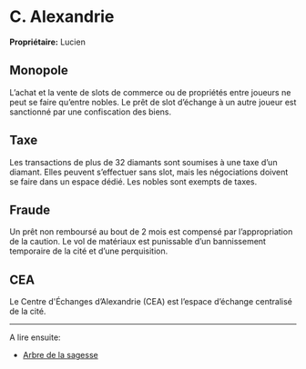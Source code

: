 # C. Alexandrie

**Propriétaire:** Lucien

## Monopole

L’achat et la vente de slots de commerce ou de propriétés entre joueurs ne peut se faire qu’entre nobles.
Le prêt de slot d’échange à un autre joueur est sanctionné par une confiscation des biens.

## Taxe

Les transactions de plus de 32 diamants sont soumises à une taxe d’un diamant. Elles peuvent s’effectuer sans slot, mais les négociations doivent se faire dans un espace dédié.
Les nobles sont exempts de taxes.

## Fraude

Un prêt non remboursé au bout de 2 mois est compensé par l’appropriation de la caution.
Le vol de matériaux est punissable d’un bannissement temporaire de la cité et d’une perquisition.

## CEA

Le Centre d'Échanges d’Alexandrie (CEA) est l’espace d’échange centralisé de la cité.

---

A lire ensuite:

- [Arbre de la sagesse](arbresagesse)
